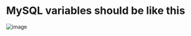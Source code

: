 # MySQL variables should be like this

![image](https://github.com/EnesMalik02/BankManagementSystem/assets/89933069/32b4655c-efca-41b5-8da3-98cac71ea4e7)

